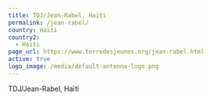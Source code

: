 ```yaml
---
title: TDJ/Jean-Rabel, Haïti
permalink: /jean-rabel/
country: Haïti
country2:
  - Haïti
page_url: https://www.terredesjeunes.org/jean-rabel.html
active: true
logo_image: /media/default-antenna-logo.png
---
```

TDJ/Jean-Rabel, Haïti
